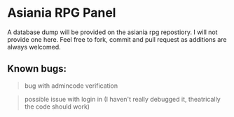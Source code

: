 # Asiania RPG Panel

A database dump will be provided on the asiania rpg repostiory. I will not provide one here.
Feel free to fork, commit and pull request as additions are always welcomed.


## Known bugs:
> bug with admincode verification

> possible issue with login in (I haven't really debugged it, theatrically the code should work)
